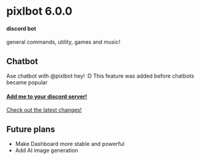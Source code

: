 # pixlbot 6.0.0
#### discord bot
general commands, utility, games and music!

## Chatbot
Ase chatbot with @pixlbot hey! :D
This feature was added before chatbots became popular

#### [Add me to your discord server!](https://discord.com/api/oauth2/authorize?client_id=744015666029396028&permissions=8&scope=bot)

[Check out the latest changes!](https://github.com/PixlBrosG/PixlBot/tree/master/changelog/6.0.0.md)

## Future plans
- Make Dashboard more stable and powerful
- Add AI image generation
